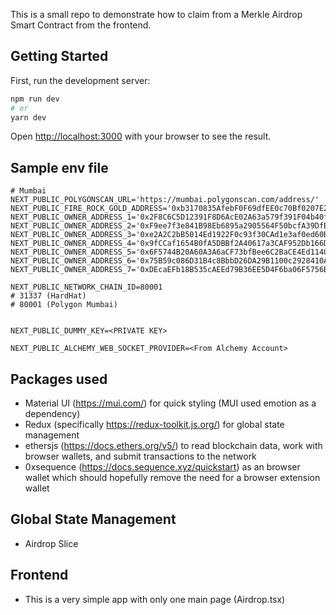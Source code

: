 This is a small repo to demonstrate how to claim from a Merkle Airdrop Smart Contract from the frontend.

## Getting Started

First, run the development server:

```bash
npm run dev
# or
yarn dev
```

Open [http://localhost:3000](http://localhost:3000) with your browser to see the result.

## Sample env file

```
# Mumbai
NEXT_PUBLIC_POLYGONSCAN_URL='https://mumbai.polygonscan.com/address/'
NEXT_PUBLIC_FIRE_ROCK_GOLD_ADDRESS='0xb3170835AfebF0F69dfEE0c70Bf0207E269C0ffe'
NEXT_PUBLIC_OWNER_ADDRESS_1='0x2F8C6C5D12391F8D6AcE02A63a579f391F04b40f'
NEXT_PUBLIC_OWNER_ADDRESS_2='0xF9ee7f3e841B98Eb6895a2905564F50bcfA39DfB'
NEXT_PUBLIC_OWNER_ADDRESS_3='0xe2A2C2bB5014Ed1922F0c93f30CAd1e3af0ed60B'
NEXT_PUBLIC_OWNER_ADDRESS_4='0x9fCCaf1654B0fA5DBBf2A40617a3CAF952Db166D'
NEXT_PUBLIC_OWNER_ADDRESS_5='0x6F5744B20A60A3A6aCF73bfBee6C2BaCE4Ed1140'
NEXT_PUBLIC_OWNER_ADDRESS_6='0x75B59c086D31B4c8BbbD26DA29B1100c2928410A'
NEXT_PUBLIC_OWNER_ADDRESS_7='0xDEcaEFb18B535cAEEd79B36EE5D4F6ba06F5756B'

NEXT_PUBLIC_NETWORK_CHAIN_ID=80001
# 31337 (HardHat)
# 80001 (Polygon Mumbai)


NEXT_PUBLIC_DUMMY_KEY=<PRIVATE KEY>

NEXT_PUBLIC_ALCHEMY_WEB_SOCKET_PROVIDER=<From Alchemy Account>

```

## Packages used

- Material UI (https://mui.com/) for quick styling (MUI used emotion as a dependency)
- Redux (specifically https://redux-toolkit.js.org/) for global state management
- ethersjs (https://docs.ethers.org/v5/) to read blockchain data, work with browser wallets, and submit transactions to the network
- 0xsequence (https://docs.sequence.xyz/quickstart) as an browser wallet which should hopefully remove the need for a browser extension wallet

## Global State Management

- Airdrop Slice

## Frontend

- This is a very simple app with only one main page (Airdrop.tsx)
